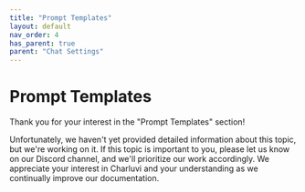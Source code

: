 ```yaml
---
title: "Prompt Templates"
layout: default
nav_order: 4
has_parent: true
parent: "Chat Settings"
---
```


# Prompt Templates

Thank you for your interest in the "Prompt Templates" section!

Unfortunately, we haven't yet provided detailed information about this topic, but we're working on it. If this topic is important to you, please let us know on our Discord channel, and we'll prioritize our work accordingly. We appreciate your interest in Charluvi and your understanding as we continually improve our documentation.
